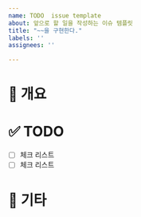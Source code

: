 ```yaml
---
name: TODO  issue template
about: 앞으로 할 일을 작성하는 이슈 템플릿
title: "~~을 구현한다."
labels: ''
assignees: ''

---
```


# 📝 개요

# ✅ TODO
- [ ] 체크 리스트
- [ ] 체크 리스트

# 💬 기타
